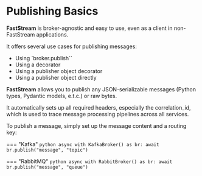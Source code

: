 # Publishing Basics

**FastStream** is broker-agnostic and easy to use, even as a client in non-FastStream applications.

It offers several use cases for publishing messages:

* Using `broker.publish``
* Using a decorator
* Using a publisher object decorator
* Using a publisher object directly

**FastStream** allows you to publish any JSON-serializable messages (Python types, Pydantic models, e.t.c.) or raw bytes.

It automatically sets up all required headers, especially the correlation_id, which is used to trace message processing pipelines across all services.

To publish a message, simply set up the message content and a routing key:

=== "Kafka"
    ```python
    async with KafkaBroker() as br:
        await br.publish("message", "topic")
    ```

=== "RabbitMQ"
    ```python
    async with RabbitBroker() as br:
        await br.publish("message", "queue")
    ```
